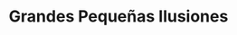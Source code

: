 ---
title: "Grandes Pequeñas Ilusiones"
url: /san-jose/grandes-pequenas-ilusiones/
shop: Allgemein
---